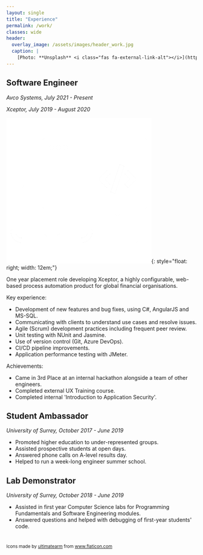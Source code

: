 ```yaml
---
layout: single
title: "Experience"
permalink: /work/
classes: wide
header:
  overlay_image: /assets/images/header_work.jpg
  caption: |
    [Photo: **Unsplash** <i class="fas fa-external-link-alt"></i>](https://unsplash.com/photos/Oja2ty_9ZLM)
---
```


## Software Engineer

_Avco Systems, July 2021 - Present_

_Xceptor, July 2019 - August 2020_

![image](/assets/images/computer.png){: style="float: right; width: 12em;"}

One year placement role developing Xceptor, a highly configurable, web-based
process automation product for global financial organisations.

Key experience:

- Development of new features and bug fixes, using C#, AngularJS and MS-SQL.
- Communicating with clients to understand use cases and resolve issues.
- Agile (Scrum) development practices including frequent peer review.
- Unit testing with NUnit and Jasmine.
- Use of version control (Git, Azure DevOps).
- CI/CD pipeline improvements.
- Application performance testing with JMeter.

Achievements:

- Came in 3rd Place at an internal hackathon alongside a team of other engineers.
- Completed external UX Training course.
- Completed internal 'Introduction to Application Security'.

## Student Ambassador

_University of Surrey, October 2017 - June 2019_

- Promoted higher education to under-represented groups.
- Assisted prospective students at open days.
- Answered phone calls on A-level results day.
- Helped to run a week-long engineer summer school.

## Lab Demonstrator

_University of Surrey, October 2018 - June 2019_

- Assisted in first year Computer Science labs for Programming Fundamentals and
  Software Engineering modules.
- Answered questions and helped with debugging of first-year students' code.

<br />
<sub>
    Icons made by <a href="https://www.flaticon.com/free-icon/computer_2811152?related_item_id=2811152&term=software" title="ultimatearm">ultimatearm</a> from <a href="https://www.flaticon.com/" title="Flaticon">www.flaticon.com</a>
</sub>
